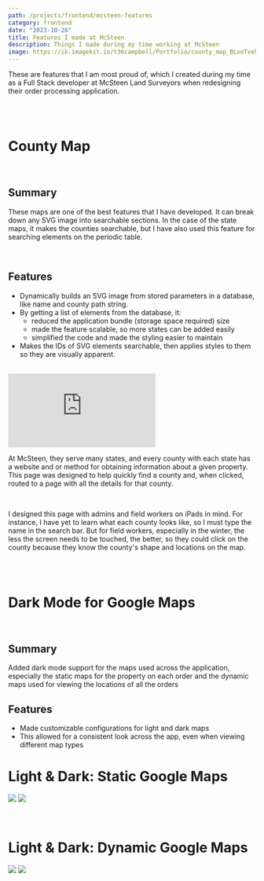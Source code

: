 ```yaml
---
path: /projects/frontend/mcsteen-features
category: frontend
date: "2023-10-28"
title: Features I made at McSteen
description: Things I made during my time working at McSteen
image: https://ik.imagekit.io/t36campbell/Portfolio/county_map_BLveTvehk.png?updatedAt=1698504897424
---
```


These are features that I am most proud of, which I created during my time as a Full Stack developer at McSteen Land Surveyors when redesigning their order processing application.

<br>
<br>

<h1 class="text-3xl">County Map</h1>
<br>

## Summary

These maps are one of the best features that I have developed. It can break down any SVG image into searchable sections. In the case of the state maps, it makes the counties searchable, but I have also used this feature for searching elements on the periodic table. 

<br>

## Features

- Dynamically builds an SVG image from stored parameters in a database, like name and county path string.
- By getting a list of elements from the database, it: 
    - reduced the application bundle (storage space required) size
    - made the feature scalable, so more states can be added easily
    - simplified the code and made the styling easier to maintain
- Makes the IDs of SVG elements searchable, then applies styles to them so they are visually apparent.

<br>
<iframe class="w-full h-screen" src="https://imagekit.io/player/embed/t36campbell/Portfolio/county_map_JO2gQO519.mp4?thumbnail=https%3A%2F%2Fik.imagekit.io%2Ft36campbell%2FPortfolio%2Fcounty_map_JO2gQO519.mp4%2Fik-thumbnail.jpg&updatedAt=1698509338232" title="County Map Search" frameBorder="0" allow="accelerometer; clipboard-write; encrypted-media; gyroscope; picture-in-picture; web-share; fullscreen"> </iframe>
<br>

At McSteen, they serve many states, and every county with each state has a website and or method for obtaining information about a given property. This page was designed to help quickly find a county and, when clicked, routed to a page with all the details for that county. 

<br>

I designed this page with admins and field workers on iPads in mind. For instance, I have yet to learn what each county looks like, so I must type the name in the search bar. But for field workers, especially in the winter, the less the screen needs to be touched, the better, so they could click on the county because they know the county's shape and locations on the map.  

<br>
<br>

<h1 class="text-3xl">Dark Mode for Google Maps</h1>
<br>

## Summary

Added dark mode support for the maps used across the application, especially the static maps for the property on each order and the dynamic maps used for viewing the locations of all the orders

## Features

- Made customizable configurations for light and dark maps
- This allowed for a consistent look across the app, even when viewing different map types

# Light & Dark: Static Google Maps
<div>
    <img src="https://ik.imagekit.io/t36campbell/Portfolio/tr:w-0.36/light_static_map_uRCerIgHm.png?updatedAt=1698516692173">
    <img src="https://ik.imagekit.io/t36campbell/Portfolio/tr:w-0.36/dark_static_map_yf-dC3DAI.png?updatedAt=1698516691632">
</div>

<br>
<br>

# Light & Dark: Dynamic Google Maps
<div>
    <img src="https://ik.imagekit.io/t36campbell/Portfolio/tr:w-0.36/light_dyn_map_sSIEGgA7p.png?updatedAt=1698516693180">
    <img src="https://ik.imagekit.io/t36campbell/Portfolio/tr:w-0.36/dark_dyn_map_Vf6ML-O7J.png?updatedAt=1698516692234">
</div>

